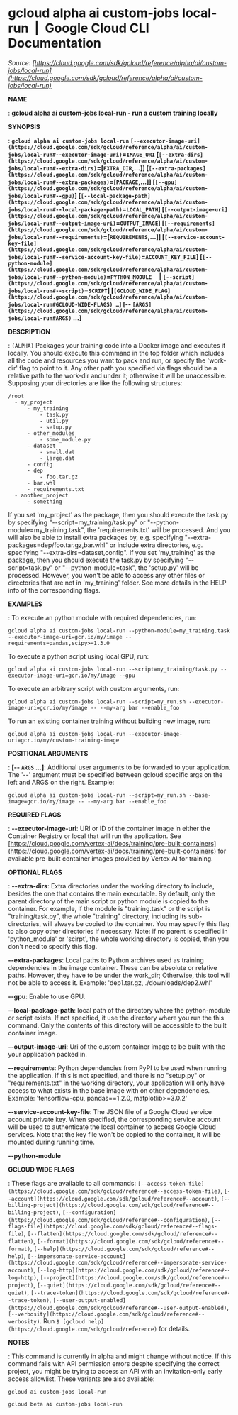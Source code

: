 # gcloud alpha ai custom-jobs local-run  |  Google Cloud CLI Documentation

*Source: [https://cloud.google.com/sdk/gcloud/reference/alpha/ai/custom-jobs/local-run](https://cloud.google.com/sdk/gcloud/reference/alpha/ai/custom-jobs/local-run)*

**NAME**

: **gcloud alpha ai custom-jobs local-run - run a custom training locally**

**SYNOPSIS**

: **`gcloud alpha ai custom-jobs local-run` `[--executor-image-uri](https://cloud.google.com/sdk/gcloud/reference/alpha/ai/custom-jobs/local-run#--executor-image-uri)`=`IMAGE_URI` [`[--extra-dirs](https://cloud.google.com/sdk/gcloud/reference/alpha/ai/custom-jobs/local-run#--extra-dirs)`=[`EXTRA_DIR`,…]] [`[--extra-packages](https://cloud.google.com/sdk/gcloud/reference/alpha/ai/custom-jobs/local-run#--extra-packages)`=[`PACKAGE`,…]] [`[--gpu](https://cloud.google.com/sdk/gcloud/reference/alpha/ai/custom-jobs/local-run#--gpu)`] [`[--local-package-path](https://cloud.google.com/sdk/gcloud/reference/alpha/ai/custom-jobs/local-run#--local-package-path)`=`LOCAL_PATH`] [`[--output-image-uri](https://cloud.google.com/sdk/gcloud/reference/alpha/ai/custom-jobs/local-run#--output-image-uri)`=`OUTPUT_IMAGE`] [`[--requirements](https://cloud.google.com/sdk/gcloud/reference/alpha/ai/custom-jobs/local-run#--requirements)`=[`REQUIREMENTS`,…]] [`[--service-account-key-file](https://cloud.google.com/sdk/gcloud/reference/alpha/ai/custom-jobs/local-run#--service-account-key-file)`=`ACCOUNT_KEY_FILE`] [`[--python-module](https://cloud.google.com/sdk/gcloud/reference/alpha/ai/custom-jobs/local-run#--python-module)`=`PYTHON_MODULE`     | `[--script](https://cloud.google.com/sdk/gcloud/reference/alpha/ai/custom-jobs/local-run#--script)`=`SCRIPT`] [`[GCLOUD_WIDE_FLAG](https://cloud.google.com/sdk/gcloud/reference/alpha/ai/custom-jobs/local-run#GCLOUD-WIDE-FLAGS) …`] [-- `[ARGS](https://cloud.google.com/sdk/gcloud/reference/alpha/ai/custom-jobs/local-run#ARGS)` …]**

**DESCRIPTION**

: `(ALPHA)` Packages your training code into a Docker image and
executes it locally.
You should execute this command in the top folder which includes all the code
and resources you want to pack and run, or specify the 'work-dir' flag to point
to it. Any other path you specified via flags should be a relative path to the
work-dir and under it; otherwise it will be unaccessible.
Supposing your directories are like the following structures:

```
/root
  - my_project
      - my_training
          - task.py
          - util.py
          - setup.py
      - other_modules
          - some_module.py
      - dataset
          - small.dat
          - large.dat
      - config
      - dep
          - foo.tar.gz
      - bar.whl
      - requirements.txt
  - another_project
      - something
```

If you set 'my_project' as the package, then you should execute the task.py by
specifying "--script=my_training/task.py" or "--python-module=my_training.task",
the 'requirements.txt' will be processed. And you will also be able to install
extra packages by, e.g. specifying "--extra-packages=dep/foo.tar.gz,bar.whl" or
include extra directories, e.g. specifying "--extra-dirs=dataset,config".
If you set 'my_training' as the package, then you should execute the task.py by
specifying "--script=task.py" or "--python-module=task", the 'setup.py' will be
processed. However, you won't be able to access any other files or directories
that are not in 'my_training' folder.
See more details in the HELP info of the corresponding flags.

**EXAMPLES**

: To execute an python module with required dependencies, run:

```
gcloud alpha ai custom-jobs local-run --python-module=my_training.task --executor-image-uri=gcr.io/my/image --requirements=pandas,scipy>=1.3.0
```

To execute a python script using local GPU, run:

```
gcloud alpha ai custom-jobs local-run --script=my_training/task.py --executor-image-uri=gcr.io/my/image --gpu
```

To execute an arbitrary script with custom arguments, run:

```
gcloud alpha ai custom-jobs local-run --script=my_run.sh --executor-image-uri=gcr.io/my/image -- --my-arg bar --enable_foo
```

To run an existing container training without building new image, run:

```
gcloud alpha ai custom-jobs local-run --executor-image-uri=gcr.io/my/custom-training-image
```

**POSITIONAL ARGUMENTS**

: **[-- `ARGS` …]**:
Additional user arguments to be forwarded to your application.
The '--' argument must be specified between gcloud specific args on the left and
ARGS on the right. Example:

```
gcloud alpha ai custom-jobs local-run --script=my_run.sh --base-image=gcr.io/my/image -- --my-arg bar --enable_foo
```

**REQUIRED FLAGS**

: **--executor-image-uri**:
URI or ID of the container image in either the Container Registry or local that
will run the application. See [https://cloud.google.com/vertex-ai/docs/training/pre-built-containers](https://cloud.google.com/vertex-ai/docs/training/pre-built-containers)
for available pre-built container images provided by Vertex AI for training.

**OPTIONAL FLAGS**

: **--extra-dirs**:
Extra directories under the working directory to include, besides the one that
contains the main executable.
By default, only the parent directory of the main script or python module is
copied to the container. For example, if the module is "training.task" or the
script is "training/task.py", the whole "training" directory, including its
sub-directories, will always be copied to the container. You may specify this
flag to also copy other directories if necessary.
Note: if no parent is specified in 'python_module' or 'scirpt', the whole
working directory is copied, then you don't need to specify this flag.

**--extra-packages**:
Local paths to Python archives used as training dependencies in the image
container. These can be absolute or relative paths. However, they have to be
under the work_dir; Otherwise, this tool will not be able to access it.
Example: 'dep1.tar.gz, ./downloads/dep2.whl'

**--gpu**:
Enable to use GPU.

**--local-package-path**:
local path of the directory where the python-module or script exists. If not
specified, it use the directory where you run the this command.
Only the contents of this directory will be accessible to the built container
image.

**--output-image-uri**:
Uri of the custom container image to be built with the your application packed
in.

**--requirements**:
Python dependencies from PyPI to be used when running the application. If this
is not specified, and there is no "setup.py" or "requirements.txt" in the
working directory, your application will only have access to what exists in the
base image with on other dependencies.
Example: 'tensorflow-cpu, pandas==1.2.0, matplotlib>=3.0.2'

**--service-account-key-file**:
The JSON file of a Google Cloud service account private key. When specified, the
corresponding service account will be used to authenticate the local container
to access Google Cloud services. Note that the key file won't be copied to the
container, it will be mounted during running time.

**--python-module**

**GCLOUD WIDE FLAGS**

: These flags are available to all commands: `[--access-token-file](https://cloud.google.com/sdk/gcloud/reference#--access-token-file)`,
`[--account](https://cloud.google.com/sdk/gcloud/reference#--account)`, `[--billing-project](https://cloud.google.com/sdk/gcloud/reference#--billing-project)`,
`[--configuration](https://cloud.google.com/sdk/gcloud/reference#--configuration)`,
`[--flags-file](https://cloud.google.com/sdk/gcloud/reference#--flags-file)`,
`[--flatten](https://cloud.google.com/sdk/gcloud/reference#--flatten)`, `[--format](https://cloud.google.com/sdk/gcloud/reference#--format)`, `[--help](https://cloud.google.com/sdk/gcloud/reference#--help)`, `[--impersonate-service-account](https://cloud.google.com/sdk/gcloud/reference#--impersonate-service-account)`,
`[--log-http](https://cloud.google.com/sdk/gcloud/reference#--log-http)`,
`[--project](https://cloud.google.com/sdk/gcloud/reference#--project)`, `[--quiet](https://cloud.google.com/sdk/gcloud/reference#--quiet)`, `[--trace-token](https://cloud.google.com/sdk/gcloud/reference#--trace-token)`, `[--user-output-enabled](https://cloud.google.com/sdk/gcloud/reference#--user-output-enabled)`,
`[--verbosity](https://cloud.google.com/sdk/gcloud/reference#--verbosity)`.
Run `$ [gcloud help](https://cloud.google.com/sdk/gcloud/reference)` for details.

**NOTES**

: This command is currently in alpha and might change without notice. If this
command fails with API permission errors despite specifying the correct project,
you might be trying to access an API with an invitation-only early access
allowlist. These variants are also available:

```
gcloud ai custom-jobs local-run
```

```
gcloud beta ai custom-jobs local-run
```
